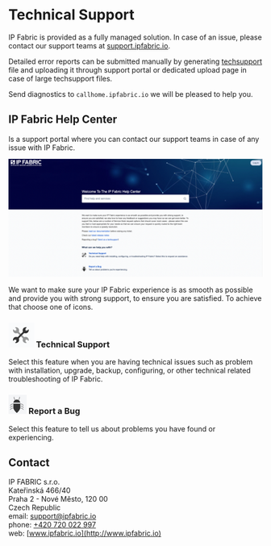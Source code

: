 # Technical Support

IP Fabric is provided as a fully managed solution. In case of an issue,
please contact our support teams at
[support.ipfabric.io](https://support.ipfabric.io).

Detailed error reports can be submitted manually by generating
[techsupport](techsupport) file and uploading it through support portal
or dedicated upload page in case of large techsupport files.

Send diagnostics
to `callhome.ipfabric.io` we will be
pleased to help you.

## IP Fabric Help Center

Is a support portal where you can contact our support teams in case of
any issue with IP Fabric.

![IP Fabric Help Center](help_center.png)

We want to make sure your IP Fabric experience is as smooth as possible
and provide you with strong support, to ensure you are satisfied. To
achieve that choose one of icons.

### ![Technical Support](ico_tech.png) Technical Support

Select this feature when you are having technical issues such as problem with
installation, upgrade, backup, configuring, or other technical related
troubleshooting of IP Fabric.

### ![Bug](ico_bug.png) Report a Bug

Select this feature to tell us about problems you have found or experiencing.

## Contact

IP FABRIC s.r.o.  
Kateřinská 466/40  
Praha 2 - Nové Město, 120 00  
Czech Republic  
email: <support@ipfabric.io>  
phone: [+420 720 022 997](tel:00420720022997)  
web: [www.ipfabric.io](http://www.ipfabric.io)
